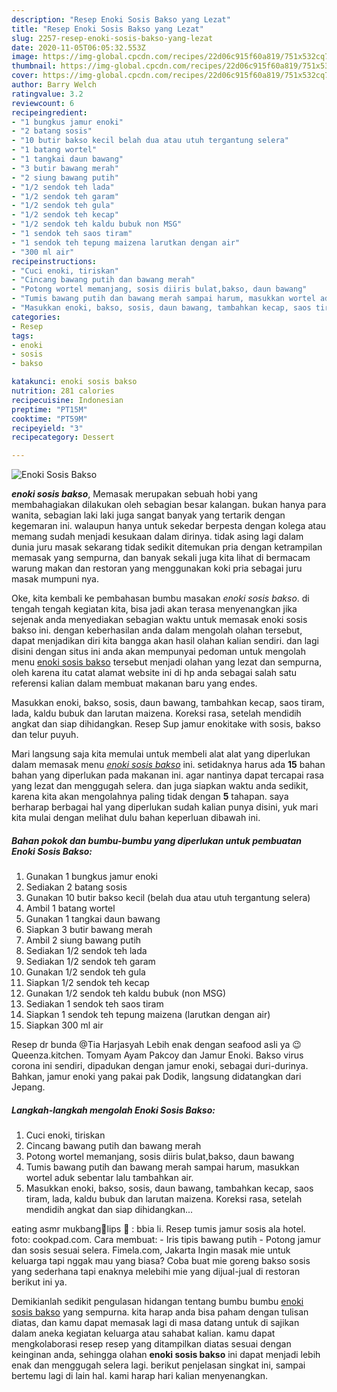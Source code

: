 ```yaml
---
description: "Resep Enoki Sosis Bakso yang Lezat"
title: "Resep Enoki Sosis Bakso yang Lezat"
slug: 2257-resep-enoki-sosis-bakso-yang-lezat
date: 2020-11-05T06:05:32.553Z
image: https://img-global.cpcdn.com/recipes/22d06c915f60a819/751x532cq70/enoki-sosis-bakso-foto-resep-utama.jpg
thumbnail: https://img-global.cpcdn.com/recipes/22d06c915f60a819/751x532cq70/enoki-sosis-bakso-foto-resep-utama.jpg
cover: https://img-global.cpcdn.com/recipes/22d06c915f60a819/751x532cq70/enoki-sosis-bakso-foto-resep-utama.jpg
author: Barry Welch
ratingvalue: 3.2
reviewcount: 6
recipeingredient:
- "1 bungkus jamur enoki"
- "2 batang sosis"
- "10 butir bakso kecil belah dua atau utuh tergantung selera"
- "1 batang wortel"
- "1 tangkai daun bawang"
- "3 butir bawang merah"
- "2 siung bawang putih"
- "1/2 sendok teh lada"
- "1/2 sendok teh garam"
- "1/2 sendok teh gula"
- "1/2 sendok teh kecap"
- "1/2 sendok teh kaldu bubuk non MSG"
- "1 sendok teh saos tiram"
- "1 sendok teh tepung maizena larutkan dengan air"
- "300 ml air"
recipeinstructions:
- "Cuci enoki, tiriskan"
- "Cincang bawang putih dan bawang merah"
- "Potong wortel memanjang, sosis diiris bulat,bakso, daun bawang"
- "Tumis bawang putih dan bawang merah sampai harum, masukkan wortel aduk sebentar lalu tambahkan air."
- "Masukkan enoki, bakso, sosis, daun bawang, tambahkan kecap, saos tiram, lada, kaldu bubuk dan larutan maizena. Koreksi rasa, setelah mendidih angkat dan siap dihidangkan..."
categories:
- Resep
tags:
- enoki
- sosis
- bakso

katakunci: enoki sosis bakso 
nutrition: 281 calories
recipecuisine: Indonesian
preptime: "PT15M"
cooktime: "PT59M"
recipeyield: "3"
recipecategory: Dessert

---
```



![Enoki Sosis Bakso](https://img-global.cpcdn.com/recipes/22d06c915f60a819/751x532cq70/enoki-sosis-bakso-foto-resep-utama.jpg)

<b><i>enoki sosis bakso</i></b>, Memasak merupakan sebuah hobi yang membahagiakan dilakukan oleh sebagian besar kalangan. bukan hanya para wanita, sebagian laki laki juga sangat banyak yang tertarik dengan kegemaran ini. walaupun hanya untuk sekedar berpesta dengan kolega atau memang sudah menjadi kesukaan dalam dirinya. tidak asing lagi dalam dunia juru masak sekarang tidak sedikit ditemukan pria dengan ketrampilan memasak yang sempurna, dan banyak sekali juga kita lihat di bermacam warung makan dan restoran yang menggunakan koki pria sebagai juru masak mumpuni nya.

Oke, kita kembali ke pembahasan bumbu masakan <i>enoki sosis bakso</i>. di tengah tengah kegiatan kita, bisa jadi akan terasa menyenangkan jika sejenak anda menyediakan sebagian waktu untuk memasak enoki sosis bakso ini. dengan keberhasilan anda dalam mengolah olahan tersebut, dapat menjadikan diri kita bangga akan hasil olahan kalian sendiri. dan lagi disini dengan situs ini anda akan mempunyai pedoman untuk mengolah menu <u>enoki sosis bakso</u> tersebut menjadi olahan yang lezat dan sempurna, oleh karena itu catat alamat website ini di hp anda sebagai salah satu referensi kalian dalam membuat makanan baru yang endes.

Masukkan enoki, bakso, sosis, daun bawang, tambahkan kecap, saos tiram, lada, kaldu bubuk dan larutan maizena. Koreksi rasa, setelah mendidih angkat dan siap dihidangkan. Resep Sup jamur enokitake with sosis, bakso dan telur puyuh.


Mari langsung saja kita memulai untuk membeli alat alat yang diperlukan dalam memasak menu <u><i>enoki sosis bakso</i></u> ini. setidaknya harus ada <b>15</b> bahan bahan yang diperlukan pada makanan ini. agar nantinya dapat tercapai rasa yang lezat dan menggugah selera. dan juga siapkan waktu anda sedikit, karena kita akan mengolahnya paling tidak dengan <b>5</b> tahapan. saya berharap berbagai hal yang diperlukan sudah kalian punya disini, yuk mari kita mulai dengan melihat dulu bahan keperluan dibawah ini.

<!--inarticleads1-->

##### Bahan pokok dan bumbu-bumbu yang diperlukan untuk pembuatan Enoki Sosis Bakso:

1. Gunakan 1 bungkus jamur enoki
1. Sediakan 2 batang sosis
1. Gunakan 10 butir bakso kecil (belah dua atau utuh tergantung selera)
1. Ambil 1 batang wortel
1. Gunakan 1 tangkai daun bawang
1. Siapkan 3 butir bawang merah
1. Ambil 2 siung bawang putih
1. Sediakan 1/2 sendok teh lada
1. Sediakan 1/2 sendok teh garam
1. Gunakan 1/2 sendok teh gula
1. Siapkan 1/2 sendok teh kecap
1. Gunakan 1/2 sendok teh kaldu bubuk (non MSG)
1. Sediakan 1 sendok teh saos tiram
1. Siapkan 1 sendok teh tepung maizena (larutkan dengan air)
1. Siapkan 300 ml air


Resep dr bunda @Tia Harjasyah Lebih enak dengan seafood asli ya 😉 Queenza.kitchen. Tomyam Ayam Pakcoy dan Jamur Enoki. Bakso virus corona ini sendiri, dipadukan dengan jamur enoki, sebagai duri-durinya. Bahkan, jamur enoki yang pakai pak Dodik, langsung didatangkan dari Jepang. 

<!--inarticleads2-->

##### Langkah-langkah mengolah Enoki Sosis Bakso:

1. Cuci enoki, tiriskan
1. Cincang bawang putih dan bawang merah
1. Potong wortel memanjang, sosis diiris bulat,bakso, daun bawang
1. Tumis bawang putih dan bawang merah sampai harum, masukkan wortel aduk sebentar lalu tambahkan air.
1. Masukkan enoki, bakso, sosis, daun bawang, tambahkan kecap, saos tiram, lada, kaldu bubuk dan larutan maizena. Koreksi rasa, setelah mendidih angkat dan siap dihidangkan...


eating asmr mukbang👄lips 👄 : bbia li. Resep tumis jamur sosis ala hotel. foto: cookpad.com. Cara membuat: - Iris tipis bawang putih - Potong jamur dan sosis sesuai selera. Fimela.com, Jakarta Ingin masak mie untuk keluarga tapi nggak mau yang biasa? Coba buat mie goreng bakso sosis yang sederhana tapi enaknya melebihi mie yang dijual-jual di restoran berikut ini ya. 

Demikianlah sedikit pengulasan hidangan tentang bumbu bumbu <u>enoki sosis bakso</u> yang sempurna. kita harap anda bisa paham dengan tulisan diatas, dan kamu dapat memasak lagi di masa datang untuk di sajikan dalam aneka kegiatan keluarga atau sahabat kalian. kamu dapat mengkolaborasi resep resep yang ditampilkan diatas sesuai dengan keinginan anda, sehingga olahan <b>enoki sosis bakso</b> ini dapat menjadi lebih enak dan menggugah selera lagi. berikut penjelasan singkat ini, sampai bertemu lagi di lain hal. kami harap hari kalian menyenangkan.
